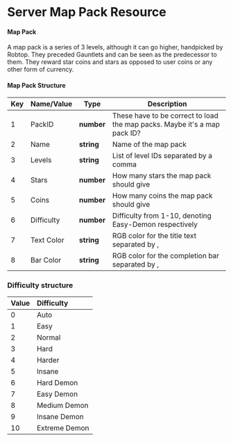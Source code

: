# Server Map Pack Resource

#### Map Pack

A map pack is a series of 3 levels, although it can go higher, handpicked by Robtop. They preceded Gauntlets and can be seen as the predecessor to them. They reward star coins and stars as opposed to user coins or any other form of currency.

#### Map Pack Structure

| Key | Name/Value | Type | Description |
| --- | ---------- | ---- | ----------- |
| 1   | PackID	   | **number** | These have to be correct to load the map packs. Maybe it's a map pack ID?
| 2   | Name       | **string** | Name of the map pack
| 3   | Levels	   | **string** | List of level IDs separated by a comma
| 4   | Stars	   | **number** | How many stars the map pack should give
| 5   | Coins	   | **number** | How many coins the map pack should give
| 6   | Difficulty | **number** | Difficulty from 1-10, denoting Easy-Demon respectively
| 7   | Text Color | **string** | RGB color for the title text separated by ,
| 8   | Bar Color  | **string** | RGB color for the completion bar separated by ,


### Difficulty structure

| Value | Difficulty |
|:------|:-----------|
| 0 |  Auto | 
| 1 |  Easy | 
| 2 |  Normal | 
| 3 |  Hard | 
| 4 |  Harder | 
| 5 |  Insane | 
| 6 |  Hard Demon | 
| 7 |  Easy Demon | 
| 8 |  Medium Demon | 
| 9 |  Insane Demon | 
| 10 |  Extreme Demon | 

